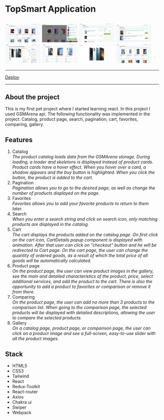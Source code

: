 # TopSmart Application

## <img src="https://raw.githubusercontent.com/antasth/images-for-readme.md/main/TopSmart/topsmart1.png" width="23%"></img> <img src="https://raw.githubusercontent.com/antasth/images-for-readme.md/main/TopSmart/topsmart2.png" width="23%"></img> <img src="https://raw.githubusercontent.com/antasth/images-for-readme.md/main/TopSmart/topsmart3.png" width="23%"></img> <img src="https://raw.githubusercontent.com/antasth/images-for-readme.md/main/TopSmart/topsmart4.png" width="23%"></img> <img src="https://raw.githubusercontent.com/antasth/images-for-readme.md/main/TopSmart/topsmart5.png" width="23%"></img> <img src="https://raw.githubusercontent.com/antasth/images-for-readme.md/main/TopSmart/topsmart6.png" width="23%"></img> <img src="https://raw.githubusercontent.com/antasth/images-for-readme.md/main/TopSmart/topsmart7.png" width="23%"></img> <img src="https://raw.githubusercontent.com/antasth/images-for-readme.md/main/TopSmart/topsmart8.png" width="23%"></img>

---

[Deploy](https://antasth.github.io/TopSmart/)

---

## **About the project**

This is my first pet project where I started learning react. In this project I used GSMArena api. The following functionality was implemented in the project: Catalog, product page, search, pagination, cart, favorites, comparing, gallery.

## **Features**

1. Catalog  
   _The product catalog loads data from the GSMArena storage. During loading, a loader and skeletons is displayed instead of product cards. Product cards have a hover effect. When you hover over a card, a shadow appears and the buy button is highlighted. When you click the button, the product is added to the cart._
2. Pagination  
   _Pagination allows you to go to the desired page, as well as change the number of products displayed on the page._
3. Favorites  
   _Favorites allows you to add your favorite products to return to them later._
4. Search  
   _When you enter a search string and click on search icon, only matching products are displayed in the catalog._
5. Cart  
   _The cart displays the products added on the catalog page. On first click on the cart icon, CartDetails popup component is displayed with animation. After that user can click on "checkout" button and he will be redirected to Cart page. On the cart page, the user can change the quantity of ordered goods, as a result of which the total price of all goods will be automatically calculated._
6. Product page  
   _On the product page, the user can view product images in the gallery, see the main and detailed characteristics of the product, price, select additional services, and add the product to the cart. There is also the opportunity to add a product to favorites or comparison or remove it from there._
7. Comparing  
   _On the product page, the user can add no more than 3 products to the comparison list. When going to the comparison page, the selected products will be displayed with detailed descriptions, allowing the user to compare the selected products._
8. Gallery  
   _On a catalog page, product page, or comparison page, the user can click on a product image and see a full-screen, easy-to-use slider with all the product images._

## **Stack**

- HTML5
- CSS3
- Tailwind
- React
- Redux-Toolkit
- React-router
- Axios
- Chakra ui
- Swiper
- Webpack
